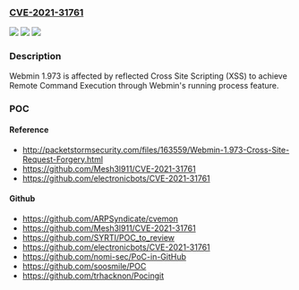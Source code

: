 ### [CVE-2021-31761](https://cve.mitre.org/cgi-bin/cvename.cgi?name=CVE-2021-31761)
![](https://img.shields.io/static/v1?label=Product&message=n%2Fa&color=blue)
![](https://img.shields.io/static/v1?label=Version&message=n%2Fa&color=blue)
![](https://img.shields.io/static/v1?label=Vulnerability&message=n%2Fa&color=brighgreen)

### Description

Webmin 1.973 is affected by reflected Cross Site Scripting (XSS) to achieve Remote Command Execution through Webmin's running process feature.

### POC

#### Reference
- http://packetstormsecurity.com/files/163559/Webmin-1.973-Cross-Site-Request-Forgery.html
- https://github.com/Mesh3l911/CVE-2021-31761
- https://github.com/electronicbots/CVE-2021-31761

#### Github
- https://github.com/ARPSyndicate/cvemon
- https://github.com/Mesh3l911/CVE-2021-31761
- https://github.com/SYRTI/POC_to_review
- https://github.com/electronicbots/CVE-2021-31761
- https://github.com/nomi-sec/PoC-in-GitHub
- https://github.com/soosmile/POC
- https://github.com/trhacknon/Pocingit

